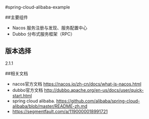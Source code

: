#spring-cloud-alibaba-example

##主要组件
- Nacos 服务注册与发现、服务配置中心
- Dubbo 分布式服务框架（RPC）

## 版本选择
2.1.1

##相关文档
- nacos官方文档 https://nacos.io/zh-cn/docs/what-is-nacos.html
- dubbo官方文档 http://dubbo.apache.org/en-us/docs/user/quick-start.html
- spring cloud alibaba. https://github.com/alibaba/spring-cloud-alibaba/blob/master/README-zh.md
- https://segmentfault.com/a/1190000018991721

